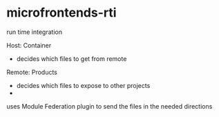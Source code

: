 # microfrontends-rti

run time integration

Host: Container
- decides which files to get from remote

Remote: Products
- decides which files to expose to other projects
- 

uses Module Federation plugin to send the files in the needed directions